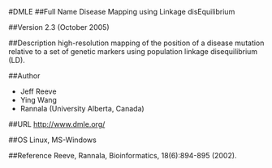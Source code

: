 #DMLE
##Full Name
Disease Mapping using Linkage disEquilibrium

##Version
2.3 (October 2005)

##Description
high-resolution mapping of the position of a disease mutation relative to a set of genetic markers using population linkage disequilibrium (LD).

##Author
* Jeff Reeve
* Ying Wang
* Rannala (University Alberta, Canada)

##URL
http://www.dmle.org/

##OS
Linux, MS-Windows

##Reference
Reeve, Rannala, Bioinformatics, 18(6):894-895 (2002).

